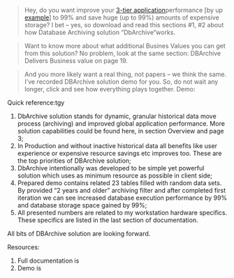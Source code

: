 > Hey, do you want improve your [3-tier application](https://en.wikipedia.org/wiki/Multitier_architecture#Three-tier_architecture)performance  [by up <a href="google.com" target="_blank">example</a>] to 99% and save huge (up to 99%) amounts of expensive storage? I bet – yes, so download and read this <document> sections #1, #2 about how Database Archiving solution “DbArchive“works.

> Want to know more about what additional Busines Values you can get from this solution? No problem, look at the same <document> section: DBArchive Delivers Business value on page 19.

> And you more likely want a real thing, not papers – we think the same. I’ve recorded DBArchive solution demo for you. So, do not wait any longer, click and see how everything plays together.  Demo: <link>

Quick reference:tgy
1.	DbArchive solution stands for dynamic, granular historical data move process (archiving) and improved global application performance. More solution capabilities could be found here, in section Overview and page 3;
2.	In Production and without inactive historical data all benefits like user experience or expensive resource savings etc improves too. These are the top priorities of DBArchive solution;
3.	DbArchive intentionally was developed to be simple yet powerful solution which uses as minimum resource as possible in client side;
4.	Prepared demo contains related 23 tables filled with random data sets. By provided “2 years and older” archiving filter and after completed first iteration we can see increased database execution performance by 99% and database storage space gained by 99%;
5.	All presented numbers are related to my workstation hardware specifics. These specifics are listed in the last section of documentation.

All bits of DBArchive solution are looking forward.

Resources:
1.	Full documentation is <here>
2.	Demo is <here>
